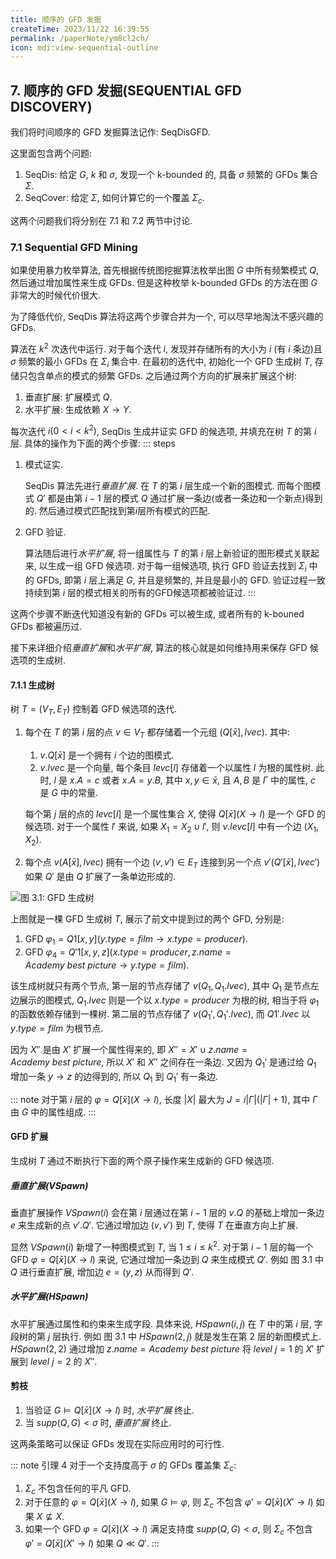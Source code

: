 ```yaml
---
title: 顺序的 GFD 发掘
createTime: 2023/11/22 16:39:55
permalink: /paperNote/ym8cl2ch/
icon: mdi:view-sequential-outline
---
```

## 7. 顺序的 GFD 发掘(SEQUENTIAL GFD DISCOVERY)
我们将时间顺序的 GFD 发掘算法记作: SeqDisGFD.

这里面包含两个问题:
1. SeqDis: 给定 $G$, $k$ 和 $\sigma$, 发现一个 k-bounded 的, 具备 $\sigma$ 频繁的 GFDs 集合 $\Sigma$.
2. SeqCover: 给定 $\Sigma$, 如何计算它的一个覆盖 $\Sigma_c$.

这两个问题我们将分别在 7.1 和 7.2 两节中讨论.

### 7.1 Sequential GFD Mining
如果使用暴力枚举算法, 首先根据传统图挖掘算法枚举出图 $G$ 中所有频繁模式 $Q$, 然后通过增加属性来生成 GFDs. 但是这种枚举 k-bounded GFDs 的方法在图 $G$ 非常大的时候代价很大.

为了降低代价, SeqDis 算法将这两个步骤合并为一个, 可以尽早地淘汰不感兴趣的 GFDs.

算法在 $k^2$ 次迭代中运行. 对于每个迭代 $i$, 发现并存储所有的大小为 $i$ (有 $i$ 条边)且 $\sigma$ 频繁的最小 GFDs 在 $\Sigma_i$ 集合中. 在最初的迭代中, 初始化一个 GFD 生成树 $T$, 存储只包含单点的模式的频繁 GFDs. 之后通过两个方向的扩展来扩展这个树:

1. 垂直扩展: 扩展模式 $Q$.
2. 水平扩展: 生成依赖 $X \rightarrow Y$.

每次迭代 $i(0<i<k^2)$, SeqDis 生成并证实 GFD 的候选项, 并填充在树 $T$ 的第 $i$ 层. 具体的操作为下面的两个步骤:
::: steps
1. 模式证实.

   SeqDis 算法先进行*垂直扩展*. 在 $T$ 的第 $i$ 层生成一个新的图模式. 而每个图模式 $Q'$ 都是由第 $i-1$ 层的模式 $Q$ 通过扩展一条边(或者一条边和一个新点)得到的. 然后通过模式匹配找到第$i$层所有模式的匹配.
2. GFD 验证.

   算法随后进行*水平扩展*, 将一组属性与 $T$ 的第 $i$ 层上新验证的图形模式关联起来, 以生成一组 GFD 候选项. 对于每一组候选项, 执行 GFD 验证去找到 $\Sigma_i$ 中的 GFDs, 即第 $i$ 层上满足 $G$, 并且是频繁的, 并且是最小的 GFD. 验证过程一致持续到第 $i$ 层的模式相关的所有的GFD候选项都被验证过.
:::

这两个步骤不断迭代知道没有新的 GFDs 可以被生成, 或者所有的 k-bouned GFDs 都被遍历过.

接下来详细介绍*垂直扩展*和*水平扩展*, 算法的核心就是如何维持用来保存 GFD 候选项的生成树.

#### 7.1.1 生成树
树 $T=(V_T, E_T)$ 控制着 GFD 候选项的迭代.
1. 每个在 $T$ 的第 $i$ 层的点 $v \in V_T$ 都存储着一个元组 $(Q[\bar{x}], lvec)$. 其中:

    1. $v.Q[\bar{x}]$ 是一个拥有 $i$ 个边的图模式.
    2. $v.lvec$ 是一个向量, 每个条目 $levc[l]$ 存储着一个以属性 $l$ 为根的属性树. 此时, $l$ 是 $x.A=c$ 或者 $x.A=y.B$, 其中 $x,y \in \bar{x}$, 且 $A,B$ 是 $\Gamma$ 中的属性, $c$ 是 $G$ 中的常量.

    每个第 $j$ 层的点的 $levc[l]$ 是一个属性集合 $X$, 使得 $Q[\bar{x}](X \rightarrow l)$ 是一个 GFD 的候选项. 对于一个属性 $l'$ 来说, 如果 $X_1 =X_2 \cup {l'}$, 则 $v.levc[l]$ 中有一个边 $(X_1, X_2)$.

2. 每个点 $v(A[\bar{x}], lvec)$ 拥有一个边 $(v, v') \in E_T$ 连接到另一个点 $v'(Q'[\bar{x}], lvec')$ 如果 $Q'$ 是由 $Q$ 扩展了一条单边形成的.

![图 3.1: GFD 生成树](/illustration/dgfd-generating-tree.png)

上图就是一棵 GFD 生成树 $T$, 展示了前文中提到过的两个 GFD, 分别是:
1. GFD $\varphi_1= Q1[x,y](y.type = film \rightarrow x.type =producer)$.
2. GFD $\varphi_4= Q'1[x,y,z]({x.type = producer,z.name =Academy \ best \ picture} \rightarrow y.type = film)$.

该生成树就只有两个节点, 第一层的节点存储了 $v(Q_1,Q_1.lvec)$, 其中 $Q_1$ 是节点左边展示的图模式, $Q_1.lvec$ 则是一个以 $x.type=producer$ 为根的树, 相当于将 $\varphi_1$ 的函数依赖存储到一棵树. 第二层的节点存储了 $v(Q_1',Q_1'.lvec)$, 而 $Q1'.lvec$ 以 $y.type=film$ 为根节点.

因为 $X''$ 是由 $X'$ 扩展一个属性得来的, 即 $X''=X'\cup {z.name=Academy\ best\ picture}$, 所以 $X'$ 和 $X''$ 之间存在一条边. 又因为 $Q_1'$ 是通过给 $Q_1$ 增加一条 $y\rightarrow z$ 的边得到的, 所以 $Q_1$ 到 $Q_1'$ 有一条边.

::: note
对于第 $i$ 层的 $\varphi=Q[\bar{x}](X \rightarrow l)$, 长度 $\left|X\right|$ 最大为 $J=i \left|\Gamma\right| ( \left|\Gamma\right| + 1)$, 其中 $\Gamma$ 由 $G$ 中的属性组成.
:::

#### GFD 扩展
生成树 $T$ 通过不断执行下面的两个原子操作来生成新的 GFD 候选项.

##### 垂直扩展($VSpawn$)
垂直扩展操作 $VSpawn(i)$ 会在第 $i$ 层通过在第 $i-1$ 层的 $v.Q$ 的基础上增加一条边 $e$ 来生成新的点 $v'.Q'$. 它通过增加边 $(v, v')$ 到 $T$, 使得 $T$ 在垂直方向上扩展.

显然 $VSpawn(i)$ 新增了一种图模式到 $T$, 当 $1 \le i \le k^2$. 对于第 $i-1$ 层的每一个 GFD $\varphi =Q[\bar{x}](X \rightarrow l)$ 来说, 它通过增加一条边到 $Q$ 来生成模式 $Q'$. 例如 图 3.1 中 $Q$ 进行垂直扩展, 增加边 $e=(y,z)$ 从而得到 $Q'$.

##### 水平扩展($HSpawn$)
水平扩展通过属性和约束来生成字段. 具体来说, $HSpawn(i,j)$ 在 $T$ 中的第 $i$ 层, 字段树的第 $j$ 层执行. 例如 图 3.1 中 $HSpawn(2,j)$ 就是发生在第 2 层的新图模式上. $HSpawn(2,2)$ 通过增加 $z.name=Academy\ best\ picture$ 将 $level \ j=1$ 的 $X'$ 扩展到 $level \ j=2$ 的 $X''$.

#### 剪枝
1. 当验证 $G\models Q[\bar{x}](X \rightarrow l)$ 时, *水平扩展* 终止.
2. 当 $supp(Q,G) < \sigma$ 时, *垂直扩展* 终止.

这两条策略可以保证 GFDs 发现在实际应用时的可行性.

::: note 引理 4
对于一个支持度高于 $\sigma$ 的 GFDs 覆盖集 $\Sigma_c$:
1. $\Sigma_c$ 不包含任何的平凡 GFD.
2. 对于任意的 $\varphi =Q[\bar{x}](X \rightarrow l)$, 如果 $G\models \varphi$, 则 $\Sigma_c$ 不包含 $\varphi'=Q[\bar{x}](X'\rightarrow l)$ 如果 $X\not \subseteq X$.
3. 如果一个 GFD $\varphi =Q[\bar{x}](X \rightarrow l)$ 满足支持度 $supp(Q,G)<\sigma$, 则 $\Sigma_c$ 不包含 $\varphi'=Q[\bar{x}](X'\rightarrow l)$ 如果 $Q\ll Q'$.
:::
